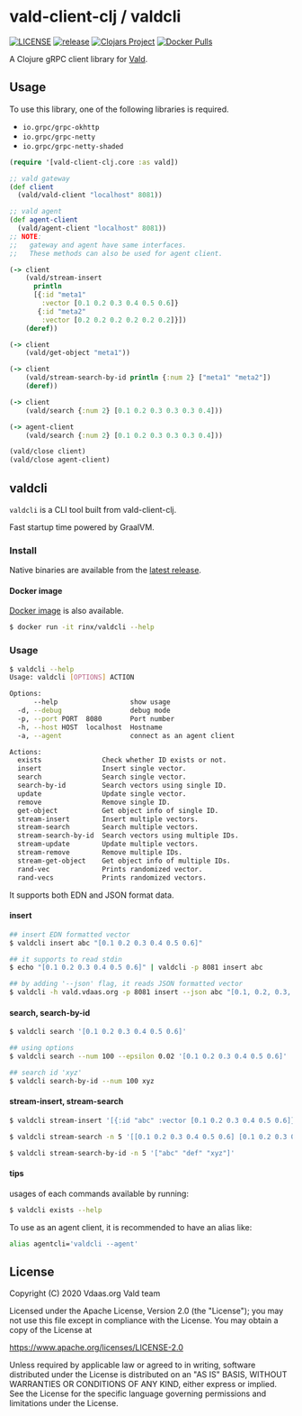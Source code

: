 # vald-client-clj / valdcli

[![LICENSE](https://img.shields.io/github/license/vdaas/vald-client-clj?style=flat-square)](https://github.com/vdaas/vald-client-clj/blob/master/LICENSE)
[![release](https://img.shields.io/github/v/release/vdaas/vald-client-clj?style=flat-square)](https://github.com/vdaas/vald-client-clj/releases)
[![Clojars Project](https://img.shields.io/clojars/v/vald-client-clj.svg?style=flat-square)](https://clojars.org/vald-client-clj)
[![Docker Pulls](https://img.shields.io/docker/pulls/rinx/valdcli.svg?style=flat-square)](https://hub.docker.com/r/rinx/valdcli)

A Clojure gRPC client library for [Vald](https://github.com/vdaas/vald).

## Usage

To use this library, one of the following libraries is required.

- `io.grpc/grpc-okhttp`
- `io.grpc/grpc-netty`
- `io.grpc/grpc-netty-shaded`

```clojure
(require '[vald-client-clj.core :as vald])

;; vald gateway
(def client
  (vald/vald-client "localhost" 8081))

;; vald agent
(def agent-client
  (vald/agent-client "localhost" 8081))
;; NOTE:
;;   gateway and agent have same interfaces.
;;   These methods can also be used for agent client.

(-> client
    (vald/stream-insert
      println
      [{:id "meta1"
        :vector [0.1 0.2 0.3 0.4 0.5 0.6]}
       {:id "meta2"
        :vector [0.2 0.2 0.2 0.2 0.2 0.2]}])
    (deref))

(-> client
    (vald/get-object "meta1"))

(-> client
    (vald/stream-search-by-id println {:num 2} ["meta1" "meta2"])
    (deref))

(-> client
    (vald/search {:num 2} [0.1 0.2 0.3 0.3 0.3 0.4]))

(-> agent-client
    (vald/search {:num 2} [0.1 0.2 0.3 0.3 0.3 0.4]))

(vald/close client)
(vald/close agent-client)
```

## valdcli

`valdcli` is a CLI tool built from vald-client-clj.

Fast startup time powered by GraalVM.

### Install

Native binaries are available from the [latest release](https://github.com/vdaas/vald-client-clj/releases/latest).

#### Docker image

[Docker image](https://hub.docker.com/r/rinx/valdcli) is also available.

```sh
$ docker run -it rinx/valdcli --help
```

### Usage

```sh
$ valdcli --help
Usage: valdcli [OPTIONS] ACTION

Options:
      --help                  show usage
  -d, --debug                 debug mode
  -p, --port PORT  8080       Port number
  -h, --host HOST  localhost  Hostname
  -a, --agent                 connect as an agent client

Actions:
  exists               Check whether ID exists or not.
  insert               Insert single vector.
  search               Search single vector.
  search-by-id         Search vectors using single ID.
  update               Update single vector.
  remove               Remove single ID.
  get-object           Get object info of single ID.
  stream-insert        Insert multiple vectors.
  stream-search        Search multiple vectors.
  stream-search-by-id  Search vectors using multiple IDs.
  stream-update        Update multiple vectors.
  stream-remove        Remove multiple IDs.
  stream-get-object    Get object info of multiple IDs.
  rand-vec             Prints randomized vector.
  rand-vecs            Prints randomized vectors.
```

It supports both EDN and JSON format data.

#### insert

```sh
## insert EDN formatted vector
$ valdcli insert abc "[0.1 0.2 0.3 0.4 0.5 0.6]"

## it supports to read stdin
$ echo "[0.1 0.2 0.3 0.4 0.5 0.6]" | valdcli -p 8081 insert abc

## by adding '--json' flag, it reads JSON formatted vector
$ valdcli -h vald.vdaas.org -p 8081 insert --json abc "[0.1, 0.2, 0.3, 0.4, 0.5, 0.6]"
```

#### search, search-by-id

```sh
$ valdcli search '[0.1 0.2 0.3 0.4 0.5 0.6]'

## using options
$ valdcli search --num 100 --epsilon 0.02 '[0.1 0.2 0.3 0.4 0.5 0.6]'

## search id 'xyz'
$ valdcli search-by-id --num 100 xyz
```

#### stream-insert, stream-search

```sh
$ valdcli stream-insert '[{:id "abc" :vector [0.1 0.2 0.3 0.4 0.5 0.6]} {:id "def" :vector [0.1 0.2 0.3 0.4 0.5 0.6]}]'

$ valdcli stream-search -n 5 '[[0.1 0.2 0.3 0.4 0.5 0.6] [0.1 0.2 0.3 0.4 0.5 0.6] [0.1 0.2 0.3 0.4 0.5 0.6]]'

$ valdcli stream-search-by-id -n 5 '["abc" "def" "xyz"]'
```

#### tips

usages of each commands available by running:

```sh
$ valdcli exists --help
```

To use as an agent client, it is recommended to have an alias like:

```sh
alias agentcli='valdcli --agent'
```

## License

Copyright (C) 2020 Vdaas.org Vald team

Licensed under the Apache License, Version 2.0 (the "License");
you may not use this file except in compliance with the License.
You may obtain a copy of the License at

   https://www.apache.org/licenses/LICENSE-2.0

Unless required by applicable law or agreed to in writing, software
distributed under the License is distributed on an "AS IS" BASIS,
WITHOUT WARRANTIES OR CONDITIONS OF ANY KIND, either express or implied.
See the License for the specific language governing permissions and
limitations under the License.
